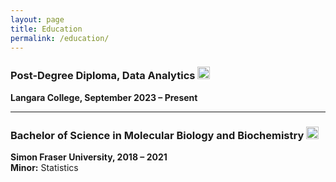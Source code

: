 ```yaml
---
layout: page
title: Education
permalink: /education/
---
```


### Post-Degree Diploma, Data Analytics <img src="https://cdn-icons-png.freepik.com/256/1643/1643996.png?semt=ais_hybrid" alt="Data Icon" width="20" height="20"> 
**Langara College, September 2023 – Present**  

---

### Bachelor of Science in Molecular Biology and Biochemistry <img src="https://cdn-icons-png.flaticon.com/512/5784/5784258.png" alt="LifeSciences Icon" width="20" height="20"> 
**Simon Fraser University, 2018 – 2021**  
**Minor:** Statistics

